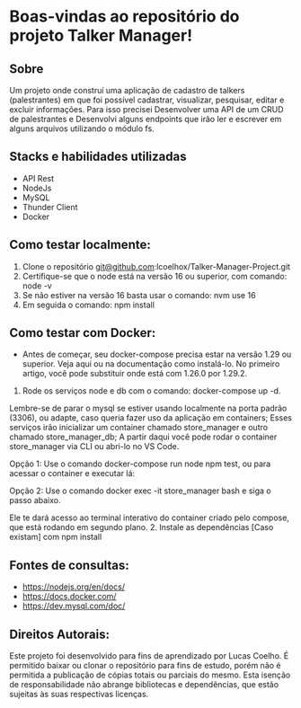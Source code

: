 # Boas-vindas ao repositório do projeto Talker Manager!

## Sobre
Um projeto onde construí uma aplicação de cadastro de talkers (palestrantes) em que foi possível cadastrar, visualizar, pesquisar, editar e excluir informações. Para isso precisei Desenvolver uma API de um CRUD de palestrantes e Desenvolvi alguns endpoints que irão ler e escrever em alguns arquivos utilizando o módulo fs.

## Stacks e habilidades utilizadas
- API Rest
- NodeJs
- MySQL
- Thunder Client
- Docker

## Como testar localmente:
1. Clone o repositório git@github.com:lcoelhox/Talker-Manager-Project.git
2. Certifique-se que o node está na versão 16 ou superior, com comando: node -v
3. Se não estiver na versão 16 basta usar o comando: nvm use 16
4. Em seguida o comando: npm install

## Como testar com Docker:
- Antes de começar, seu docker-compose precisa estar na versão 1.29 ou superior. Veja aqui ou na documentação como instalá-lo. No primeiro artigo, você pode substituir onde está com 1.26.0 por 1.29.2.

1. Rode os serviços node e db com o comando: docker-compose up -d.

Lembre-se de parar o mysql se estiver usando localmente na porta padrão (3306), ou adapte, caso queria fazer uso da aplicação em containers;
Esses serviços irão inicializar um container chamado store_manager e outro chamado store_manager_db;
A partir daqui você pode rodar o container store_manager via CLI ou abri-lo no VS Code.

Opção 1: Use o comando docker-compose run node npm test, ou para acessar o container e executar lá:

Opção 2: Use o comando docker exec -it store_manager bash e siga o passo abaixo.

Ele te dará acesso ao terminal interativo do container criado pelo compose, que está rodando em segundo plano.
2. Instale as dependências [Caso existam] com npm install

## Fontes de consultas:
- https://nodejs.org/en/docs/
- https://docs.docker.com/
- https://dev.mysql.com/doc/

## Direitos Autorais:
Este projeto foi desenvolvido para fins de aprendizado por Lucas Coelho. É permitido baixar ou clonar o repositório para fins de estudo, porém não é permitida a publicação de cópias totais ou parciais do mesmo. Esta isenção de responsabilidade não abrange bibliotecas e dependências, que estão sujeitas às suas respectivas licenças.

